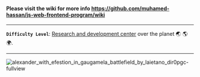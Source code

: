 #### Please visit the wiki for more info https://github.com/muhamed-hassan/js-web-frontend-program/wiki

***

**`Difficulty Level`**: [Research and development center](https://en.wikipedia.org/wiki/Research_and_development) over the planet 🌏 🌎 🌍.

***

![alexander_with_efestion_in_gaugamela_battlefield_by_laietano_dir0pgc-fullview](https://github.com/user-attachments/assets/26607a49-23df-4de9-8eb6-ed3dd254456e)
